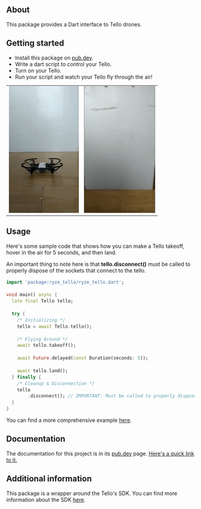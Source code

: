 
## About

This package provides a Dart interface to Tello drones.

## Getting started

* Install this package on [pub.dev](https://pub.dev/packages/ryze_tello).
* Write a dart script to control your Tello.
* Turn on your Tello.
* Run your script and watch your Tello fly through the air!

<table>
  <tr>
    <td><img src="images/tello_takeoff.gif" alt="A Tello drone taking off"/></td>
    <td><img src="images/tello_flip.gif" alt="A Tello drone doing a flip"/></td>
  </tr>
</table>

## Usage

Here's some sample code that shows how you can make a Tello takeoff,
hover in the air for 5 seconds, and then land. 

An important thing to note here is that **tello.disconnect()** must be called 
to properly dispose of the sockets that connect to the tello.

```dart
import 'package:ryze_tello/ryze_tello.dart';

void main() async {
  late final Tello tello;

  try {
    /* Initializing */
    tello = await Tello.tello();

    /* Flying Around */
    await tello.takeoff();

    await Future.delayed(const Duration(seconds: 5));

    await tello.land();
  } finally {
    /* Cleanup & Disconnection */
    tello
        .disconnect(); // IMPORTANT: Must be called to properly dispose of the sockets that connect to the tello.
  }
}
```

You can find a more comprehensive example [here](example/ryze_tello_example.dart).

## Documentation

The documentation for this project is in its [pub.dev](https://pub.dev/packages/ryze_tello) page.
[Here's a quick link to it.](https://pub.dev/documentation/ryze_tello/latest/ryze_tello/ryze_tello-library.html)

## Additional information

This package is a wrapper around the Tello's SDK.
You can find more information about the SDK [here](https://dl-cdn.ryzerobotics.com/downloads/tello/20180910/Tello%20SDK%20Documentation%20EN_1.3.pdf).
